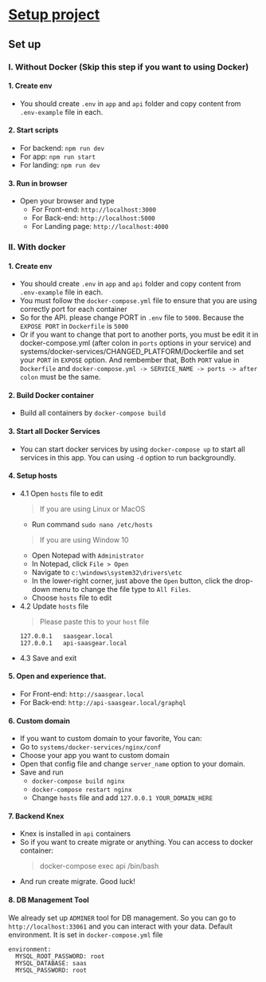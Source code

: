 # [Setup project](https://github.com/JSLancerTeam/saasgear/docs/setup.md)
## Set up
### I. Without Docker (Skip this step if you want to using Docker)
#### 1. Create env
  + You should create `.env` in `app` and `api` folder and copy content from `.env-example` file in each.

#### 2. Start scripts
  + For backend: `npm run dev`
  + For app: `npm run start`
  + For landing: `npm run dev`
#### 3. Run in browser
  + Open your browser and type
    + For Front-end: `http://localhost:3000`
    + For Back-end: `http://localhost:5000`
    + For Landing page: `http://localhost:4000`


### II. With docker 
#### 1. Create env
  + You should create `.env` in `app` and `api` folder and copy content from `.env-example` file in each.
  + You must follow the `docker-compose.yml` file to ensure that you are using correctly port for each container
  + So for the API. please change PORT in `.env` file to `5000`. Because the `EXPOSE PORT` in `Dockerfile` is `5000`
  + Or if you want to change that port to another ports, you must be edit it in docker-compose.yml (after colon in `ports` options in your service) and systems/docker-services/CHANGED_PLATFORM/Dockerfile and set your `PORT` in `EXPOSE` option. And rembember that, Both `PORT` value in `Dockerfile` and `docker-compose.yml -> SERVICE_NAME -> ports -> after colon` must be the same.

#### 2. Build Docker container
+ Build all containers by `docker-compose build`

#### 3. Start all Docker Services
+ You can start docker services by using `docker-compose up` to start all services in this app. You can using `-d` option to run backgroundly.

#### 4. Setup hosts
  + 4.1 Open `hosts` file to edit  
    > If you are using Linux or MacOS
    + Run command ```sudo nano /etc/hosts```  
    > If you are using Window 10
    + Open Notepad with `Administrator`
    + In Notepad, click `File > Open`
    + Navigate to `c:\windows\system32\drivers\etc`
    + In the lower-right corner, just above the `Open` button, click the drop-down menu to change the file type to `All Files`.
    + Choose `hosts` file to edit
  + 4.2 Update `hosts` file  
    > Please paste this to your `host` file
    ```
    127.0.0.1	saasgear.local
    127.0.0.1	api-saasgear.local
    ```
  + 4.3 Save and exit

#### 5. Open and experience that.
+ For Front-end: `http://saasgear.local`
+ For Back-end: `http://api-saasgear.local/graphql`
#### 6. Custom domain
+ If you want to custom domain to your favorite, You can:
+ Go to `systems/docker-services/nginx/conf`
+ Choose your app you want to custom domain
+ Open that config file and change `server_name` option to your domain.
+ Save and run
  + `docker-compose build nginx`
  + `docker-compose restart nginx`
  + Change `hosts` file and add `127.0.0.1 YOUR_DOMAIN_HERE`
#### 7. Backend Knex
+ Knex is installed in `api` containers
+ So if you want to create migrate or anything. You can access to docker container:
  > docker-compose exec api /bin/bash
+ And run create migrate. Good luck!
#### 8. DB Management Tool
We already set up `ADMINER` tool for DB management. So you can go to `http://localhost:33061` and you can interact with your data.
Default environment. It is set in `docker-compose.yml` file
```
environment:
  MYSQL_ROOT_PASSWORD: root
  MYSQL_DATABASE: saas
  MYSQL_PASSWORD: root
```
